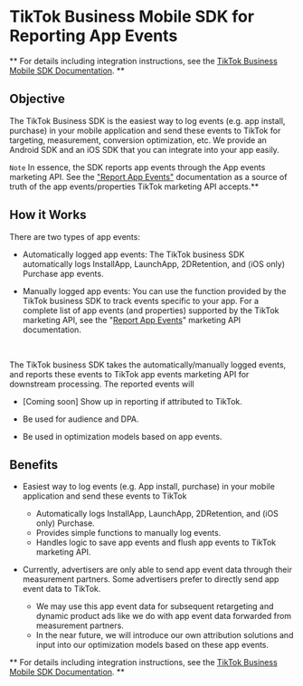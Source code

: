 # TikTok Business Mobile SDK for Reporting App Events

** For details including integration instructions, see the [TikTok Business Mobile SDK Documentation](https://ads.tiktok.com/marketing_api/docs?rid=rscv11ob9m9&id=1683138352999426). **


## Objective
The TikTok Business SDK is the easiest way to log events (e.g. app install, purchase) in your mobile application and send these events to TikTok for targeting, measurement, conversion optimization, etc. We provide an Android SDK and an iOS SDK that you can integrate into your app easily.
<br/>

`Note`
In essence, the SDK reports app events through the App events marketing API. See the ["Report App Events"](https://ads.tiktok.com/marketing\_api/docs?rid=8ggud9r3gfu&amp;id=1679472066464769) documentation as a source of truth of the app events/properties TikTok marketing API accepts.**

## How it Works

There are two types of app events:

* Automatically logged app events: The TikTok business SDK automatically logs InstallApp, LaunchApp, 2DRetention, and (iOS only) Purchase app events.

* Manually logged app events: You can use the function provided by the TikTok business SDK to track events specific to your app. For a complete list of app events (and properties) supported by the TikTok marketing API, see the &quot;[Report App Events](https://ads.tiktok.com/marketing_api/docs?id=1679472066464769)&quot; marketing API documentation.
<br/>

The TikTok business SDK takes the automatically/manually logged events, and reports these events to TikTok app events marketing API for downstream processing. The reported events will

- [Coming soon] Show up in reporting if attributed to TikTok.

- Be used for audience and DPA.

- Be used in optimization models based on app events.

## Benefits

* Easiest way to log events (e.g. App install, purchase) in your mobile application and send these events to TikTok
   * Automatically logs InstallApp, LaunchApp, 2DRetention, and (iOS only) Purchase.
   * Provides simple functions to manually log events.
   * Handles logic to save app events and flush app events to TikTok marketing API.

* Currently, advertisers are only able to send app event data through their measurement partners. Some advertisers prefer to directly send app event data to TikTok.
   * We may use this app event data for subsequent retargeting and dynamic product ads like we do with app event data forwarded from measurement partners.
   * In the near future, we will introduce our own attribution solutions and input into our optimization models based on these app events.

** For details including integration instructions, see the [TikTok Business Mobile SDK Documentation](https://ads.tiktok.com/marketing_api/docs?rid=rscv11ob9m9&id=1683138352999426). **